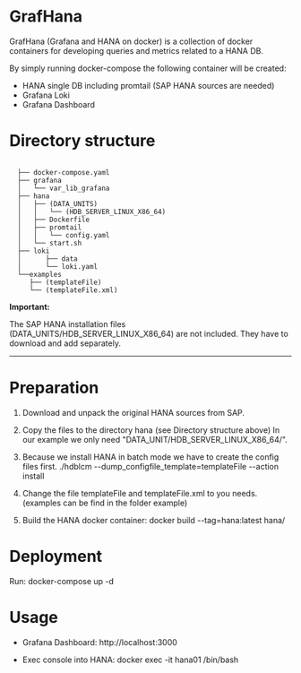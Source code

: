 # GrafHana

GrafHana (Grafana and HANA on docker) is a collection of docker containers for developing queries and metrics related to a HANA DB. 

By simply running docker-compose the following container will be created:

  * HANA single DB including promtail (SAP HANA sources are needed)
  * Grafana Loki
  * Grafana Dashboard

# Directory structure

```

  ├── docker-compose.yaml
  ├── grafana
  │   └── var_lib_grafana
  ├── hana
  │   ├── (DATA_UNITS)
  │   │   └── (HDB_SERVER_LINUX_X86_64)
  │   ├── Dockerfile
  │   ├── promtail
  │   │   └── config.yaml
  │   └── start.sh
  ├── loki
  │      ├── data
  │      └── loki.yaml
  └──examples  
     ├── (templateFile)
     └── (templateFile.xml)

```

**Important:**

The SAP HANA installation files (DATA_UNITS/HDB_SERVER_LINUX_X86_64) are not included.
They have to download and add separately.

---


# Preparation

  1. Download and unpack the original HANA sources from SAP.

  2. Copy the files to the directory hana (see Directory structure above)
     In our example we only need "DATA_UNIT/HDB_SERVER_LINUX_X86_64/".

  3. Because we install HANA in batch mode we have to create the config files first.
     ./hdblcm --dump_configfile_template=templateFile --action install

  4. Change the file templateFile and templateFile.xml to you needs.
     (examples can be find in the folder example) 

  5. Build the HANA docker container:
     docker build --tag=hana:latest hana/


# Deployment

  Run: docker-compose up -d


# Usage

  * Grafana Dashboard: 
    http://localhost:3000

  * Exec console into HANA: 
    docker exec -it hana01 /bin/bash
    





